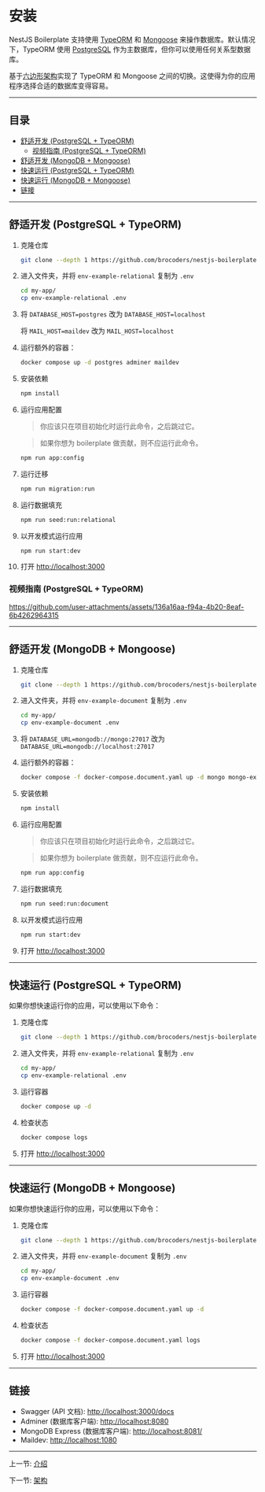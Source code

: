 # 安装

NestJS Boilerplate 支持使用 [TypeORM](https://www.npmjs.com/package/typeorm) 和 [Mongoose](https://www.npmjs.com/package/mongoose) 来操作数据库。默认情况下，TypeORM 使用 [PostgreSQL](https://www.postgresql.org/) 作为主数据库，但你可以使用任何关系型数据库。

基于[六边形架构](architecture.md#六边形架构)实现了 TypeORM 和 Mongoose 之间的切换。这使得为你的应用程序选择合适的数据库变得容易。

---

## 目录 <!-- omit in toc -->

- [舒适开发 (PostgreSQL + TypeORM)](#舒适开发-postgresql--typeorm)
  - [视频指南 (PostgreSQL + TypeORM)](#视频指南-postgresql--typeorm)
- [舒适开发 (MongoDB + Mongoose)](#舒适开发-mongodb--mongoose)
- [快速运行 (PostgreSQL + TypeORM)](#快速运行-postgresql--typeorm)
- [快速运行 (MongoDB + Mongoose)](#快速运行-mongodb--mongoose)
- [链接](#链接)

---

## 舒适开发 (PostgreSQL + TypeORM)

1. 克隆仓库

   ```bash
   git clone --depth 1 https://github.com/brocoders/nestjs-boilerplate.git my-app
   ```

1. 进入文件夹，并将 `env-example-relational` 复制为 `.env`

   ```bash
   cd my-app/
   cp env-example-relational .env
   ```

1. 将 `DATABASE_HOST=postgres` 改为 `DATABASE_HOST=localhost`

   将 `MAIL_HOST=maildev` 改为 `MAIL_HOST=localhost`

1. 运行额外的容器：

   ```bash
   docker compose up -d postgres adminer maildev
   ```

1. 安装依赖

   ```bash
   npm install
   ```

1. 运行应用配置

   > 你应该只在项目初始化时运行此命令，之后跳过它。

   > 如果你想为 boilerplate 做贡献，则不应运行此命令。

   ```bash
   npm run app:config
   ```

1. 运行迁移

   ```bash
   npm run migration:run
   ```

1. 运行数据填充

   ```bash
   npm run seed:run:relational
   ```

1. 以开发模式运行应用

   ```bash
   npm run start:dev
   ```

1. 打开 <http://localhost:3000>

### 视频指南 (PostgreSQL + TypeORM)

<https://github.com/user-attachments/assets/136a16aa-f94a-4b20-8eaf-6b4262964315>

---

## 舒适开发 (MongoDB + Mongoose)

1. 克隆仓库

   ```bash
   git clone --depth 1 https://github.com/brocoders/nestjs-boilerplate.git my-app
   ```

1. 进入文件夹，并将 `env-example-document` 复制为 `.env`

   ```bash
   cd my-app/
   cp env-example-document .env
   ```

1. 将 `DATABASE_URL=mongodb://mongo:27017` 改为 `DATABASE_URL=mongodb://localhost:27017`

1. 运行额外的容器：

   ```bash
   docker compose -f docker-compose.document.yaml up -d mongo mongo-express maildev
   ```

1. 安装依赖

   ```bash
   npm install
   ```

1. 运行应用配置

   > 你应该只在项目初始化时运行此命令，之后跳过它。

   > 如果你想为 boilerplate 做贡献，则不应运行此命令。

   ```bash
   npm run app:config
   ```

1. 运行数据填充

   ```bash
   npm run seed:run:document
   ```

1. 以开发模式运行应用

   ```bash
   npm run start:dev
   ```

1. 打开 <http://localhost:3000>

---

## 快速运行 (PostgreSQL + TypeORM)

如果你想快速运行你的应用，可以使用以下命令：

1. 克隆仓库

   ```bash
   git clone --depth 1 https://github.com/brocoders/nestjs-boilerplate.git my-app
   ```

1. 进入文件夹，并将 `env-example-relational` 复制为 `.env`

   ```bash
   cd my-app/
   cp env-example-relational .env
   ```

1. 运行容器

   ```bash
   docker compose up -d
   ```

1. 检查状态

   ```bash
   docker compose logs
   ```

1. 打开 <http://localhost:3000>

---

## 快速运行 (MongoDB + Mongoose)

如果你想快速运行你的应用，可以使用以下命令：

1. 克隆仓库

   ```bash
   git clone --depth 1 https://github.com/brocoders/nestjs-boilerplate.git my-app
   ```

1. 进入文件夹，并将 `env-example-document` 复制为 `.env`

   ```bash
   cd my-app/
   cp env-example-document .env
   ```

1. 运行容器

   ```bash
   docker compose -f docker-compose.document.yaml up -d
   ```

1. 检查状态

   ```bash
   docker compose -f docker-compose.document.yaml logs
   ```

1. 打开 <http://localhost:3000>

---

## 链接

- Swagger (API 文档): <http://localhost:3000/docs>
- Adminer (数据库客户端): <http://localhost:8080>
- MongoDB Express (数据库客户端): <http://localhost:8081/>
- Maildev: <http://localhost:1080>

---

上一节: [介绍](introduction.md)

下一节: [架构](architecture.md)

